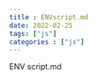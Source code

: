 ```yaml
---
title : ENVscript.md 
date: 2022-02-25 
tags: ["js"]
categories : ["js"]
---
```


ENV script.md

<!--more>
根据